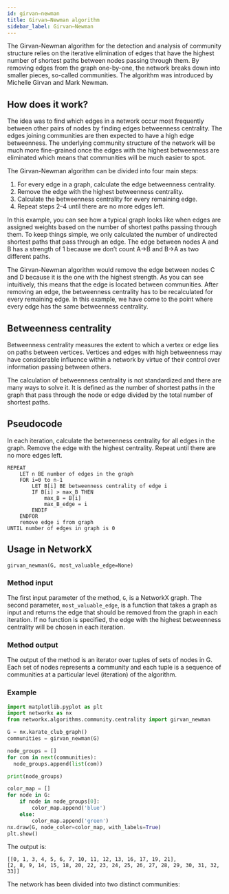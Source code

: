 ```yaml
---
id: girvan–newman
title: Girvan–Newman algorithm
sidebar_label: Girvan–Newman
---
```


The Girvan-Newman algorithm for the detection and analysis of community structure relies on the iterative elimination of edges that have the highest number of shortest paths between nodes passing through them. By removing edges from the graph one-by-one, the network breaks down into smaller pieces, so-called communities. The algorithm was introduced by Michelle Girvan and Mark Newman.

## How does it work?

The idea was to find which edges in a network occur most frequently between other pairs of nodes by finding edges betweenness centrality. The edges joining communities are then expected to have a high edge betweenness. The underlying community structure of the network will be much more fine-grained once the edges with the highest betweenness are eliminated which means that communities will be much easier to spot.

The Girvan-Newman algorithm can be divided into four main steps:
1. For every edge in a graph, calculate the edge betweenness centrality.
2. Remove the edge with the highest betweenness centrality.
3. Calculate the betweenness centrality for every remaining edge.
4. Repeat steps 2–4 until there are no more edges left.

In this example, you can see how a typical graph looks like when edges are assigned weights based on the number of shortest paths passing through them. To keep things simple, we only calculated the number of undirected shortest paths that pass through an edge. The edge between nodes A and B has a strength of 1 because we don’t count A->B and B->A as two different paths.

The Girvan-Newman algorithm would remove the edge between nodes C and D because it is the one with the highest strength. As you can see intuitively, this means that the edge is located between communities.
After removing an edge, the betweenness centrality has to be recalculated for every remaining edge. In this example, we have come to the point where every edge has the same betweenness centrality.

## Betweenness centrality

Betweenness centrality measures the extent to which a vertex or edge lies on paths between vertices. Vertices and edges with high betweenness may have considerable influence within a network by virtue of their control over information passing between others.

The calculation of betweenness centrality is not standardized and there are many ways to solve it. It is defined as the number of shortest paths in the graph that pass through the node or edge divided by the total number of shortest paths.

## Pseudocode

In each iteration, calculate the betweenness centrality for all edges in the graph. Remove the edge with the highest centrality. Repeat until there are no more edges left.

```
REPEAT
    LET n BE number of edges in the graph
    FOR i=0 to n-1
        LET B[i] BE betweenness centrality of edge i
        IF B[i] > max_B THEN
            max_B = B[i]
            max_B_edge = i
        ENDIF
    ENDFOR
    remove edge i from graph
UNTIL number of edges in graph is 0
```

## Usage in NetworkX

`girvan_newman(G, most_valuable_edge=None)`

### Method input

The first input parameter of the method, `G`, is a NetworkX graph. 
The second parameter, `most_valuable_edge`, is a function that takes a graph as input and returns the edge that should be removed from the graph in each iteration. If no function is specified, the edge with the highest betweenness centrality will be chosen in each iteration.

### Method output

The output of the method is an iterator over tuples of sets of nodes in G. Each set of nodes represents a community and each tuple is a sequence of communities at a particular level (iteration) of the algorithm. 

### Example

```python
import matplotlib.pyplot as plt
import networkx as nx
from networkx.algorithms.community.centrality import girvan_newman

G = nx.karate_club_graph()
communities = girvan_newman(G)

node_groups = []
for com in next(communities):
  node_groups.append(list(com))

print(node_groups)

color_map = []
for node in G:
    if node in node_groups[0]:
        color_map.append('blue')
    else: 
        color_map.append('green')  
nx.draw(G, node_color=color_map, with_labels=True)
plt.show()
```

The output is:

```
[[0, 1, 3, 4, 5, 6, 7, 10, 11, 12, 13, 16, 17, 19, 21], 
[2, 8, 9, 14, 15, 18, 20, 22, 23, 24, 25, 26, 27, 28, 29, 30, 31, 32, 33]]
```

The network has been divided into two distinct communities:
